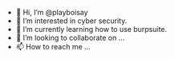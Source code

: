 - 👋 Hi, I’m @playboisay
- 👀 I’m interested in cyber security.
- 🌱 I’m currently learning how to use burpsuite.
- 💞️ I’m looking to collaborate on ...
- 📫 How to reach me ...

<!---
playboisay/playboisay is a ✨ special ✨ repository because its `README.md` (this file) appears on your GitHub profile.
You can click the Preview link to take a look at your changes.
--->
